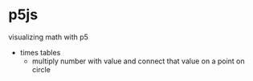 # p5js
visualizing math with p5

 - times tables
    - multiply number with value and connect that value on a point on circle
